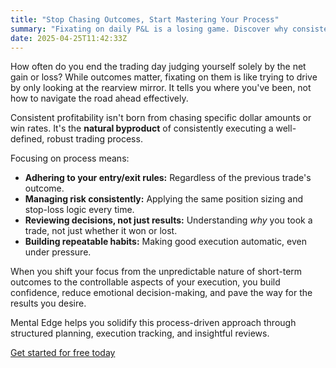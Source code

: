 ```yaml
---
title: "Stop Chasing Outcomes, Start Mastering Your Process"
summary: "Fixating on daily P&L is a losing game. Discover why consistent execution of a solid process is the true path to sustainable trading results."
date: 2025-04-25T11:42:33Z
---
```


How often do you end the trading day judging yourself solely by the net gain or loss? While outcomes matter, fixating on them is like trying to drive by only looking at the rearview mirror. It tells you where you've been, not how to navigate the road ahead effectively.

Consistent profitability isn't born from chasing specific dollar amounts or win rates. It's the **natural byproduct** of consistently executing a well-defined, robust trading process.

Focusing on process means:
*   **Adhering to your entry/exit rules:** Regardless of the previous trade's outcome.
*   **Managing risk consistently:** Applying the same position sizing and stop-loss logic every time.
*   **Reviewing decisions, not just results:** Understanding *why* you took a trade, not just whether it won or lost.
*   **Building repeatable habits:** Making good execution automatic, even under pressure.

When you shift your focus from the unpredictable nature of short-term outcomes to the controllable aspects of your execution, you build confidence, reduce emotional decision-making, and pave the way for the results you desire.

Mental Edge helps you solidify this process-driven approach through structured planning, execution tracking, and insightful reviews.

[Get started for free today](/assessment) 